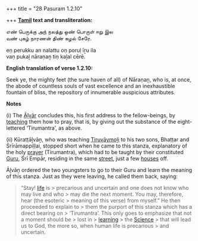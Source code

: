 +++
title = "28 Pasuram 1.2.10"

+++
**[Tamil](/definition/tamil#history "show Tamil definitions") text and transliteration:**

எண் பெருக்கு அந் நலத்து ஒண் பொருள் ஈறு இல  
வண் புகழ் நாரணன் திண் கழல் சேரே.

eṇ perukku an nalattu oṇ poruḷ īṟu ila  
vaṇ pukaḻ nāraṇaṉ tiṇ kaḻal cērē.

**English translation of verse 1.2.10:**

Seek ye, the mighty feet (the sure haven of all) of Nāraṇaṉ, who is, at once, the abode of countless souls of vast excellence and an inexhaustible fountain of bliss, the repository of innumerable auspicious attributes.

**Notes**

\(i\) The [Āḻvār](/definition/aḻvar#vaishnavism "show Āḻvār definitions") concludes this, his first address to the fellow-beings, by [teaching](/definition/teaching#history "show teaching definitions") them how to pray, that is, by giving out the substance of the eight-lettered ‘Tirumantra’, as above.

\(ii\) Kūratṭāḻvāṉ, who was teaching [Tiruvāymoḻi](/definition/tiruvaymoli#vaishnavism "show Tiruvāymoḻi definitions") to his two sons, Bhaṭṭar and Śrīrāmappiḷḷai, stopped short when he came to this stanza, explanatory of the holy [prayer](/definition/prayer#history "show prayer definitions") (Tirumantra), which had to be taught by their constituted [Guru](/definition/guru#vaishnavism "show Guru definitions"), Śrī Empār, residing in the same [street](/definition/street#history "show street definitions"), just a few [houses](/definition/house#history "show houses definitions") off.

Āḻvāṉ ordered the two youngsters to go to their Guru and learn the meaning of this stanza. Just as they were leaving, he called them back, saying:

> “Stay! [life](/definition/life#history "show life definitions") is > precarious and uncertain and one does not know who may live and who > may die the next moment. You may, therefore, hear (the esoteric > meaning of this verse) from myself.” He then proceeded to explain to > them the purport of this stanza which has a direct bearing on > ‘Tirumantra’. This only goes to emphasize that not a moment should be > lost in > [learning](/definition/learning#history "show learning definitions") > the [Science](/definition/science#history "show Science definitions") > that will lead us to God, the more so, when human life is precarious > and uncertain.



